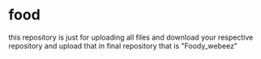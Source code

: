 # food
this repository is just for uploading all files and download your respective repository and upload that in final repository that is "Foody_webeez"
